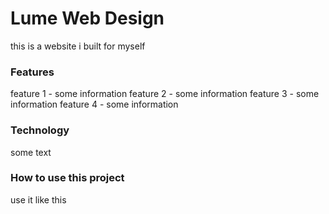# Lume Web Design 
this is a website i built for myself

### Features
feature 1 - some information
feature 2 - some information
feature 3 - some information
feature 4 - some information

### Technology
some text

### How to use this project
use it like this

